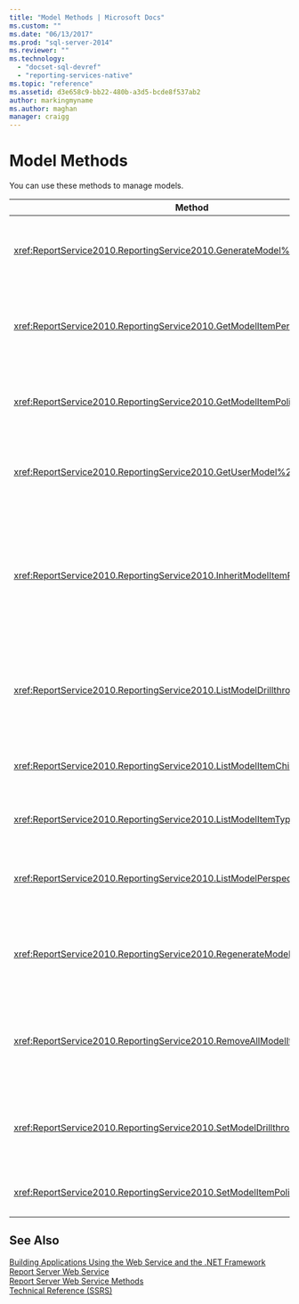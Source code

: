 ```yaml
---
title: "Model Methods | Microsoft Docs"
ms.custom: ""
ms.date: "06/13/2017"
ms.prod: "sql-server-2014"
ms.reviewer: ""
ms.technology: 
  - "docset-sql-devref"
  - "reporting-services-native"
ms.topic: "reference"
ms.assetid: d3e658c9-bb22-480b-a3d5-bcde8f537ab2
author: markingmyname
ms.author: maghan
manager: craigg
---
```

# Model Methods
  You can use these methods to manage models.  
  
|Method|Action|  
|------------|------------|  
|<xref:ReportService2010.ReportingService2010.GenerateModel%2A>|Generates a default model on top of a shared data source.|  
|<xref:ReportService2010.ReportingService2010.GetModelItemPermissions%2A>|Retrieves the user permissions that are associated with the model item.|  
|<xref:ReportService2010.ReportingService2010.GetModelItemPolicies%2A>|Retrieves the policies that are associated with a model item.|  
|<xref:ReportService2010.ReportingService2010.GetUserModel%2A>|Returns the semantic piece of a model for the current user.|  
|<xref:ReportService2010.ReportingService2010.InheritModelItemParentSecurity%2A>|Deletes the policies that are associated with a model item and causes the model item to inherit the policies from its parent.|  
|<xref:ReportService2010.ReportingService2010.ListModelDrillthroughReports%2A>|Lists drillthrough reports that are associated with an entity in a model.|  
|<xref:ReportService2010.ReportingService2010.ListModelItemChildren%2A>|Returns an array of model item child elements.|  
|<xref:ReportService2010.ReportingService2010.ListModelItemTypes%2A>|Returns a list of supported model item types.|  
|<xref:ReportService2010.ReportingService2010.ListModelPerspectives%2A>|Lists models and perspectives that are available to the user.|  
|<xref:ReportService2010.ReportingService2010.RegenerateModel%2A>|Updates an existing model based on changes to the data source schema.|  
|<xref:ReportService2010.ReportingService2010.RemoveAllModelItemPolicies%2A>|Deletes all policies that are associated with model items in the specified model.|  
|<xref:ReportService2010.ReportingService2010.SetModelDrillthroughReports%2A>|Associates a set of drillthrough reports together with a model.|  
|<xref:ReportService2010.ReportingService2010.SetModelItemPolicies%2A>|Sets security policies on a model item.|  
  
## See Also  
 [Building Applications Using the Web Service and the .NET Framework](../net-framework/building-applications-using-the-web-service-and-the-net-framework.md)   
 [Report Server Web Service](../report-server-web-service.md)   
 [Report Server Web Service Methods](report-server-web-service-methods.md)   
 [Technical Reference &#40;SSRS&#41;](../../technical-reference-ssrs.md)  
  
  
